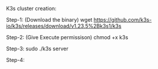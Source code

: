 K3s cluster creation:

Step-1: (Download the binary)
wget https://github.com/k3s-io/k3s/releases/download/v1.23.5%2Bk3s1/k3s

Step-2: (Give Execute permissison)
chmod +x k3s

Step-3:
sudo ./k3s server

Step-4:


